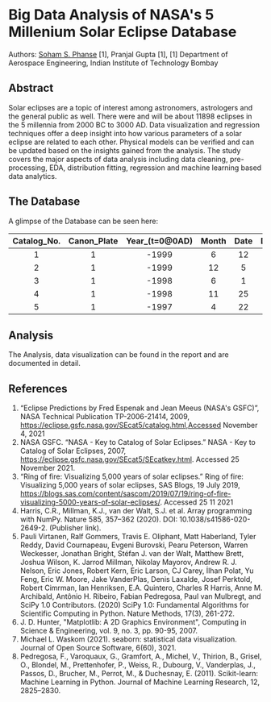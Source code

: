 # Big Data Analysis of NASA's 5 Millenium Solar Eclipse Database
Authors: [Soham S. Phanse](mailto:19D170030@iitb.ac.in) [1], Pranjal Gupta [1], 
[1] Department of Aerospace Engineering, Indian Institute of Technology Bombay

## Abstract
Solar eclipses are a topic of interest among astronomers, astrologers and the general public as well. There were and will be about 11898 eclipses in the 5 millennia from 2000 BC to 3000 AD. Data visualization and regression techniques offer a deep insight into how various parameters of a solar eclipse are related to each other. Physical models can be verified and can be updated based on the insights gained from the analysis. The study covers the major aspects of data analysis including data cleaning, pre-processing, EDA, distribution fitting, regression and machine learning based data analytics. 

## The Database
A glimpse of the Database can be seen here:

| Catalog_No. | Canon_Plate | Year_(t=0@0AD) | Month | Date | Days_from_the_last_eclipse | TDGE_from_00:00 | DT_(s) | Luna_Num | Saros_Num | Eclipse_Type | Gamma | Eclipse_Magnitude | Latitude | Longitude | Sun_Alt | Sun_Az | path_width | Total_Central_Duration_(s) | 
| :-----------: | :-----------: | :--------------: | :-----: | :----: | :--------------------------: | :---------------: | :------: | :--------: | :---------: | :------------: | :-----: | :-----------------: | :--------: | :---------: | :-------: | :------: | :----------: | :--------------------------: | 
| 1 | 1 | -1999 | 6 | 12 | 0 | 11691 | 46438 | -49456 | 5 | T | -0.2701 | 1.0733 | 6.0 | -33.3 | 74.0 | 344 | 247.0 | 397.0 | 
| 2 | 1 | -1999 | 12 | 5 | 176 | 85523 | 46426 | -49450 | 10 | A | -0.2317 | 0.9382 | -32.9 | 10.8 | 76.0 | 21 | 236.0 | 404.0 | 
| 3 | 1 | -1998 | 6 | 1 | 187 | 65356 | 46415 | -49444 | 15 | T | 0.4994 | 1.0284 | 46.2 | 83.4 | 60.0 | 151 | 111.0 | 135.0 | 
| 4 | 1 | -1998 | 11 | 25 | 177 | 21423 | 46403 | -49438 | 20 | A | -0.9045 | 0.9806 | -67.8 | -143.8 | 25.0 | 74 | 162.0 | 74.0 | 
| 5 | 1 | -1997 | 4 | 22 | 217 | 47996 | 46393 | -49433 | -13 | P | -1.4669999999999999 | 0.1611 | -60.6 | -106.4 | nan | 281 | nan | nan | 

## Analysis
The Analysis, data visualization can be found in the report and are documented in detail. 

## References
1.	“Eclipse Predictions by Fred Espenak and Jean Meeus (NASA's GSFC)”, NASA Technical Publication TP-2006-21414, 2009, https://eclipse.gsfc.nasa.gov/SEcat5/catalog.html,Accessed November 4, 2021
2. NASA GSFC. “NASA - Key to Catalog of Solar Eclipses.” NASA - Key to Catalog of Solar Eclipses, 2007, https://eclipse.gsfc.nasa.gov/SEcat5/SEcatkey.html. Accessed 25 November 2021.
3. “Ring of fire: Visualizing 5,000 years of solar eclipses.” Ring of fire: Visualizing 5,000 years of solar eclipses, SAS Blogs, 19 July 2019, https://blogs.sas.com/content/sascom/2019/07/19/ring-of-fire-visualizing-5000-years-of-solar-eclipses/. Accessed 25 11 2021
4. Harris, C.R., Millman, K.J., van der Walt, S.J. et al. Array programming with NumPy. Nature 585, 357–362 (2020). DOI: 10.1038/s41586-020-2649-2. (Publisher link).
5. Pauli Virtanen, Ralf Gommers, Travis E. Oliphant, Matt Haberland, Tyler Reddy, David Cournapeau, Evgeni Burovski, Pearu Peterson, Warren Weckesser, Jonathan Bright, Stéfan J. van der Walt, Matthew Brett, Joshua Wilson, K. Jarrod Millman, Nikolay Mayorov, Andrew R. J. Nelson, Eric Jones, Robert Kern, Eric Larson, CJ Carey, İlhan Polat, Yu Feng, Eric W. Moore, Jake VanderPlas, Denis Laxalde, Josef Perktold, Robert Cimrman, Ian Henriksen, E.A. Quintero, Charles R Harris, Anne M. Archibald, Antônio H. Ribeiro, Fabian Pedregosa, Paul van Mulbregt, and SciPy 1.0 Contributors. (2020) SciPy 1.0: Fundamental Algorithms for Scientific Computing in Python. Nature Methods, 17(3), 261-272.
6. J. D. Hunter, "Matplotlib: A 2D Graphics Environment", Computing in Science & Engineering, vol. 9, no. 3, pp. 90-95, 2007.
7. Michael L. Waskom (2021). seaborn: statistical data visualization. Journal of Open Source Software, 6(60), 3021.
8. Pedregosa, F., Varoquaux, G., Gramfort, A., Michel, V., Thirion, B., Grisel, O., Blondel, M., Prettenhofer, P., Weiss, R., Dubourg, V., Vanderplas, J., Passos, D., Brucher, M., Perrot, M., & Duchesnay, E. (2011). Scikit-learn: Machine Learning in Python. Journal of Machine Learning Research, 12, 2825–2830.
